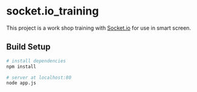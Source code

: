 # socket.io_training
This project is a work shop training with [Socket.io](https://github.com/socketio/socket.io) for use in smart screen.

## Build Setup
``` bash
# install dependencies
npm install

# server at localhost:80
node app.js
```